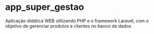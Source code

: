 # app_super_gestao
Aplicação didática WEB utilizando PHP e o framework Laravel, com o objetivo de gerenciar produtos e clientes no banco de dados
